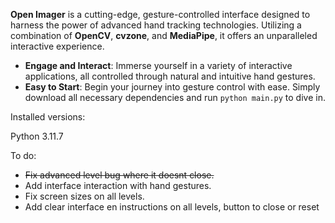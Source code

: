 **Open Imager** is a cutting-edge, gesture-controlled interface designed to harness the power of advanced hand tracking technologies. Utilizing a combination of **OpenCV**, **cvzone**, and **MediaPipe**, it offers an unparalleled interactive experience.

- **Engage and Interact**: Immerse yourself in a variety of interactive applications, all controlled through natural and intuitive hand gestures.
- **Easy to Start**: Begin your journey into gesture control with ease. Simply download all necessary dependencies and run `python main.py` to dive in.

Installed versions:

Python 3.11.7

To do:
- <s>Fix advanced level bug where it doesnt close. </s>
- Add interface interaction with hand gestures.
- Fix screen sizes on all levels.
- Add clear interface en instructions on all levels, button to close or reset

